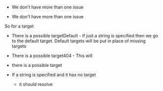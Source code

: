 - We don't have more than one issue

- We don't have more than one issue

So for a target
- There is a possible targetDefault - If just a string is specified then we go to the default target. Default targets will be put in place of missing targets
- There is a possible target404 - This will
- there is a possible target



- If a string is specified and it has no target
  - it should resolve
